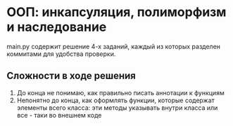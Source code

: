 # ООП: инкапсуляция, полиморфизм и наследование
main.py содержит решение 4-х заданий, каждый из которых разделен коммитами для удобства проверки.

## Сложности в ходе решения
1. До конца не понимаю, как правильно писать аннотации к функциям
2. Непонятно до конца, как оформлять функции, 
   которые содержат элементы всего класса: эти методы указывать внутри класса
   или все - таки во внешнем коде